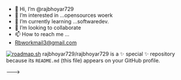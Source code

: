 - 👋 Hi, I’m @rajbhoyar729
- 👀 I’m interested in ...opensources woerk
- 🌱 I’m currently learning ...softwaredev.
- 💞️ I’m looking to collaborate 
- 📫 How to reach me ...
- Rbworkmail3@gmail.com

[![roadmap.sh](https://api.roadmap.sh/v1-badge/tall/64f3db3eb128dce3cba2331f?variant=dark)](https://roadmap.sh)
rajbhoyar729/rajbhoyar729 is a ✨ special ✨ repository because its `README.md` (this file) appears on your GitHub profile.

--->

